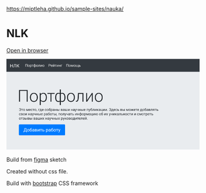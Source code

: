 https://miptleha.github.io/sample-sites/nauka/

# NLK

[Open in browser](https://miptleha.github.io/sample-sites/nauka/)

![Nauka](nlk.png)

Build from [figma](https://www.figma.com/file/nDXdlmr1kCVnWEcnPWtfLg/%D0%97%D0%B0%D0%B4%D0%B0%D0%BD%D0%B8%D0%B5-%D0%BD%D0%B0-%D0%91%D1%83%D1%82%D1%81%D1%82%D1%80%D0%B0%D0%BF?node-id=1%3A2) sketch

Created without css file.

Build with [bootstrap](https://getbootstrap.com/) CSS framework
